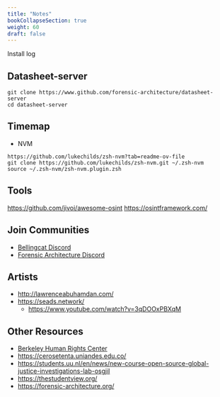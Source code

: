 ```yaml
---
title: "Notes"
bookCollapseSection: true
weight: 60
draft: false
---
```


Install log

## Datasheet-server

```
git clone https://www.github.com/forensic-architecture/datasheet-server
cd datasheet-server
```

## Timemap

- NVM

```
https://github.com/lukechilds/zsh-nvm?tab=readme-ov-file
git clone https://github.com/lukechilds/zsh-nvm.git ~/.zsh-nvm
source ~/.zsh-nvm/zsh-nvm.plugin.zsh
```

## Tools

https://github.com/jivoi/awesome-osint
https://osintframework.com/

## Join Communities

- [Bellingcat Discord](https://discord.gg/bellingcat)
- [Forensic Architecture Discord](https://discord.gg/Vy34Ndw)

## Artists
- http://lawrenceabuhamdan.com/
- https://seads.network/
  - https://www.youtube.com/watch?v=3qDOOxPBXqM

## Other Resources

- [Berkeley Human Rights Center](https://humanrights.berkeley.edu/)
- https://cerosetenta.uniandes.edu.co/
- https://students.uu.nl/en/news/new-course-open-source-global-justice-investigations-lab-osgjil
- https://thestudentview.org/
- https://forensic-architecture.org/